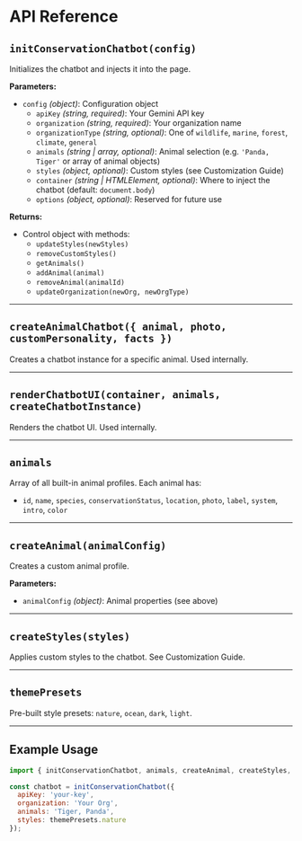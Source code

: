 # API Reference

## `initConservationChatbot(config)`
Initializes the chatbot and injects it into the page.

**Parameters:**
- `config` *(object)*: Configuration object
  - `apiKey` *(string, required)*: Your Gemini API key
  - `organization` *(string, required)*: Your organization name
  - `organizationType` *(string, optional)*: One of `wildlife`, `marine`, `forest`, `climate`, `general`
  - `animals` *(string | array, optional)*: Animal selection (e.g. `'Panda, Tiger'` or array of animal objects)
  - `styles` *(object, optional)*: Custom styles (see Customization Guide)
  - `container` *(string | HTMLElement, optional)*: Where to inject the chatbot (default: `document.body`)
  - `options` *(object, optional)*: Reserved for future use

**Returns:**
- Control object with methods:
  - `updateStyles(newStyles)`
  - `removeCustomStyles()`
  - `getAnimals()`
  - `addAnimal(animal)`
  - `removeAnimal(animalId)`
  - `updateOrganization(newOrg, newOrgType)`

---

## `createAnimalChatbot({ animal, photo, customPersonality, facts })`
Creates a chatbot instance for a specific animal. Used internally.

---

## `renderChatbotUI(container, animals, createChatbotInstance)`
Renders the chatbot UI. Used internally.

---

## `animals`
Array of all built-in animal profiles. Each animal has:
- `id`, `name`, `species`, `conservationStatus`, `location`, `photo`, `label`, `system`, `intro`, `color`

---

## `createAnimal(animalConfig)`
Creates a custom animal profile.

**Parameters:**
- `animalConfig` *(object)*: Animal properties (see above)

---

## `createStyles(styles)`
Applies custom styles to the chatbot. See Customization Guide.

---

## `themePresets`
Pre-built style presets: `nature`, `ocean`, `dark`, `light`.

---

## Example Usage
```js
import { initConservationChatbot, animals, createAnimal, createStyles, themePresets } from 'conservation-chatbot';

const chatbot = initConservationChatbot({
  apiKey: 'your-key',
  organization: 'Your Org',
  animals: 'Tiger, Panda',
  styles: themePresets.nature
});
``` 